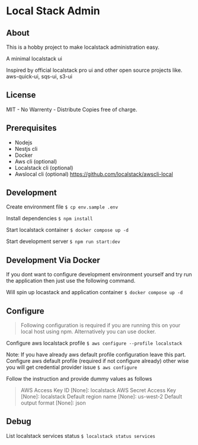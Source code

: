 

# Local Stack Admin

## About

This is a hobby project to make localstack administration easy.

A minimal localstack ui

Inspired by official localstack pro ui and other open source projects like. aws-quick-ui, sqs-ui, s3-ui

## License

MIT - No Warrenty - Distribute Copies free of charge.

## Prerequisites

- Nodejs
- Nestjs cli
- Docker
- Aws cli (optional)
- Localstack cli (optional)
- Awslocal cli (optional) https://github.com/localstack/awscli-local

## Development

Create environment file
`$ cp env.sample .env`

Install dependencies
`$ npm install`

Start localstack container
`$ docker compose up -d`

Start development server
`$ npm run start:dev`

## Development Via Docker

If you dont want to configure development environment yourself and try run the application then just use the following command.

Will spin up locastack and application container
`$ docker compose up -d`

## Configure

> Following configuration is required if you are running this on your local host using npm. Alternatively you can use docker.

Configure aws localstack profile
`$ aws configure --profile localstack`

Note: If you have already aws default profile configuration leave this part.
Configure aws default profile (required if not configure already) other wise you will get credential provider issue
`$ aws configure` 

Follow the instruction and provide dummy values as follows

> AWS Access Key ID [None]: localstack
> AWS Secret Access Key [None]: localstack
> Default region name [None]: us-west-2
> Default output format [None]: json


## Debug

List localstack services status
`$ localstack status services`